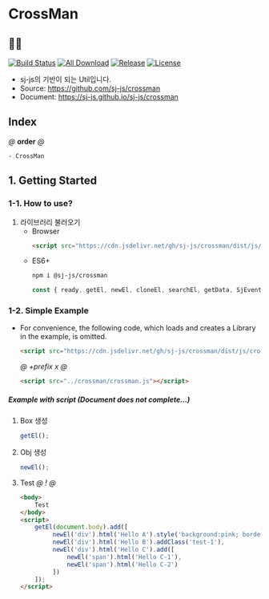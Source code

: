 # CrossMan
## 🤹‍♂️
[![Build Status](https://travis-ci.org/sj-js/crossman.svg?branch=master)](https://travis-ci.org/sj-js/crossman)
[![All Download](https://img.shields.io/github/downloads/sj-js/crossman/total.svg)](https://github.com/sj-js/crossman/releases)
[![Release](https://img.shields.io/github/release/sj-js/crossman.svg)](https://github.com/sj-js/crossman/releases)
[![License](https://img.shields.io/github/license/sj-js/crossman.svg)](https://github.com/sj-js/crossman/releases)

- sj-js의 기반이 되는 Util입니다. 
- Source: https://github.com/sj-js/crossman
- Document: https://sj-js.github.io/sj-js/crossman
    
      
        
## Index
*@* **order** *@*
```
- CrossMan
```


## 1. Getting Started

### 1-1. How to use?

1. 라이브러리 불러오기
    - Browser
        ```html
        <script src="https://cdn.jsdelivr.net/gh/sj-js/crossman/dist/js/crossman.js"></script>
        ```  
    - ES6+
        ```bash
        npm i @sj-js/crossman
        ```
        ```js
        const { ready, getEl, newEl, cloneEl, searchEl, getData, SjEvent } = require('@sj-js/crossman');
        ```




### 1-2. Simple Example
- For convenience, the following code, which loads and creates a Library in the example, is omitted.
    ```html
    <script src="https://cdn.jsdelivr.net/gh/sj-js/crossman/dist/js/crossman.js"></script>
    ```
  
    *@* *+prefix* *x* *@* 
    ```html
    <script src="../crossman/crossman.js"></script>
    ```


##### Example with script  (Document does not complete...)
          
1. Box 생성
    ```js
    getEl();
    ```

2. Obj 생성
    ```js
    newEl();
    ```

3. Test
    *@* *!* *@*
    ```html
    <body>
        Test
    </body>
    <script>
        getEl(document.body).add([
             newEl('div').html('Hello A').style('background:pink; border:1px solid skyblue;'),
             newEl('div').html('Hello B').addClass('test-1'),
             newEl('div').html('Hello C').add([
                 newEl('span').html('Hello C-1'),
                 newEl('span').html('Hello C-2')
             ])
        ]);
    </script>
    ```

